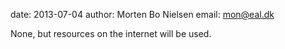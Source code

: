 date: 2013-07-04
author: Morten Bo Nielsen
email: mon@eal.dk

None, but resources on the internet will be used.
